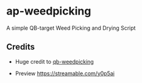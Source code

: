 # ap-weedpicking
A simple QB-target Weed Picking and Drying Script

## Credits

* Huge credit to [qb-weedpicking](https://github.com/MrEvilGamer/qb-weedpicking)

* Preview  https://streamable.com/y0p5ai
